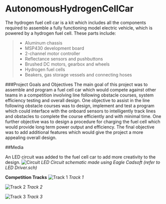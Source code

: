 # AutonomousHydrogenCellCar
The hydrogen fuel cell car is a kit which includes all the components required to assemble a fully functioning model electric vehicle, which is powered by a hydrogen fuel cell. These parts include:
> - Aluminum  chassis
> - MSP430 development board
> - 2-channel motor controller
> - Reflectance sensors and pushbuttons
> - Brushed DC motors, gearbox and wheels
> - Hydrogen fuel cells
> - Beakers, gas storage vessels and connecting hoses

###Project Goals and Objectives
The main goal of this project was to assemble and program a fuel cell car which would compete against other teams in a competition involving line following obstacle courses, system efficiency testing and overall design. 
One objective to assist in the line following obstacle courses was to design, implement and test a program which could interface with the onboard sensors to intelligently track lines and obstacles to complete the course efficiently and with minimal time. One further objective was to design a procedure for charging the fuel cell which would provide long term power output and efficiency. The final objective was to add additional features which would give the project a more appealing overall design.

##Media

An LED circuit was added to the fuel cell car to add more creativity to the design.
![Circuit](http://i.imgur.com/glylPnC.jpg)
*LED Circuit schematic made using Eagle Cadsoft (refer to LED Driver.sch)* 

**Competition Tracks**
![Track 1](http://i.imgur.com/Z8cCDbf.jpg)
*Track 1*

![Track 2](http://i.imgur.com/az1wuYu.jpg)
*Track 2*

![Track 3](http://i.imgur.com/zQv6plp.jpg)
*Track 3*
  
